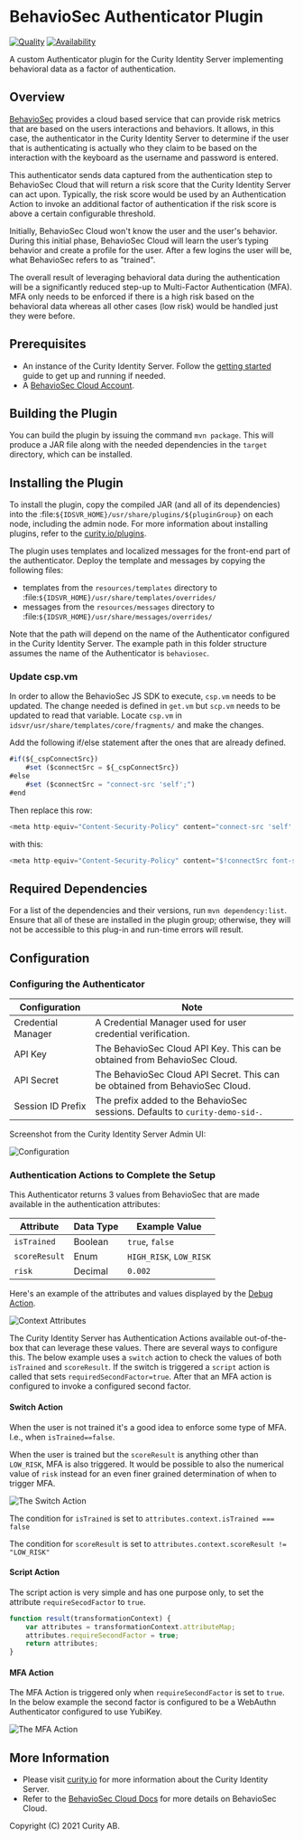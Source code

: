 # BehavioSec Authenticator Plugin

[![Quality](https://img.shields.io/badge/quality-experiment-red)](https://curity.io/resources/code-examples/status/)
[![Availability](https://img.shields.io/badge/availability-source-blue)](https://curity.io/resources/code-examples/status/)

A custom Authenticator plugin for the Curity Identity Server implementing behavioral data as a factor of authentication.

## Overview
[BehavioSec](https://www.behaviosec.com/) provides a cloud based service that can provide risk metrics that are based on the users interactions and behaviors. It allows, in this case, the authenticator in the Curity Identity Server to determine if the user that is authenticating is actually who they claim to be based on the interaction with the keyboard as the username and password is entered.

This authenticator sends data captured from the authentication step to BehavioSec Cloud that will return a risk score that the Curity Identity Server can act upon. Typically, the risk score would be used by an Authentication Action to invoke an additional factor of authentication if the risk score is above a certain configurable threshold.

Initially, BehavioSec Cloud won't know the user and the user's behavior. During this initial phase, BehavioSec Cloud will learn the user’s typing behavior and create a profile for the user. After a few logins the user will be, what BehavioSec refers to as "trained".

The overall result of leveraging behavioral data during the authentication will be a significantly reduced step-up to Multi-Factor Authentication (MFA). MFA only needs to be enforced if there is a high risk based on the behavioral data whereas all other cases (low risk) would be handled just they were before.

## Prerequisites
* An instance of the Curity Identity Server. Follow the [getting started](https://curity.io/resources/getting-started/) guide to get up and running if needed.
* A [BehavioSec Cloud Account](https://cloud.behaviosec.com/dashboard/signup).

## Building the Plugin

You can build the plugin by issuing the command `mvn package`. This will produce a JAR file along with the needed dependencies in the `target` directory, which can be installed.

## Installing the Plugin

To install the plugin, copy the compiled JAR (and all of its dependencies) into the :file:`${IDSVR_HOME}/usr/share/plugins/${pluginGroup}` on each node, including the admin node. For more information about installing plugins, refer to the [curity.io/plugins](https://support.curity.io/docs/latest/developer-guide/plugins/index.html#plugin-installation).

The plugin uses templates and localized messages for the front-end part of the authenticator. Deploy the template and messages by copying the following files:

* templates from the `resources/templates` directory to :file:`${IDSVR_HOME}/usr/share/templates/overrides/`
* messages from the `resources/messages` directory to :file:`${IDSVR_HOME}/usr/share/messages/overrides/`

Note that the path will depend on the name of the Authenticator configured in the Curity Identity Server. The example path in this folder structure assumes the name of the Authenticator is `behaviosec`.

### Update csp.vm
In order to allow the BehavioSec JS SDK to execute, `csp.vm` needs to be updated. The change needed is defined in `get.vm` but `scp.vm` needs to be updated to read that variable. Locate `csp.vm` in `idsvr/usr/share/templates/core/fragments/` and make the changes.

Add the following if/else statement after the ones that are already defined.

```js
#if(${_cspConnectSrc})
    #set ($connectSrc = ${_cspConnectSrc})
#else
    #set ($connectSrc = "connect-src 'self';")
#end
```

Then replace this row:
```js
<meta http-equiv="Content-Security-Policy" content="connect-src 'self'; font-src 'self'; $childSrc">
```

with this:
```js
<meta http-equiv="Content-Security-Policy" content="$!connectSrc font-src 'self';">
```

## Required Dependencies

For a list of the dependencies and their versions, run ``mvn dependency:list``. Ensure that all of these are installed in the plugin group; otherwise, they will not be accessible to this plug-in and run-time errors will result.

## Configuration

### Configuring the Authenticator

| Configuration      | Note                                                                         |
|--------------------|------------------------------------------------------------------------------|
| Credential Manager | A Credential Manager used for user credential verification.                  |
| API Key            | The BehavioSec Cloud API Key. This can be obtained from BehavioSec Cloud.    |
| API Secret         | The BehavioSec Cloud API Secret. This can be obtained from BehavioSec Cloud. |
| Session ID Prefix  | The prefix added to the BehavioSec sessions. Defaults to `curity-demo-sid-`. |

Screenshot from the Curity Identity Server Admin UI:

![Configuration](./doc/behaviosec-config.png)

### Authentication Actions to Complete the Setup
This Authenticator returns 3 values from BehavioSec that are made available in the authentication attributes:

| Attribute     | Data Type | Example Value           |
|---------------|-----------|-------------------------|
| `isTrained`   | Boolean   | `true`, `false`         |
| `scoreResult` | Enum      | `HIGH_RISK`, `LOW_RISK` |
| `risk`        | Decimal   | `0.002`                 |

Here's an example of the attributes and values displayed by the [Debug Action](https://curity.io/docs/idsvr/latest/authentication-service-admin-guide/authentication-actions/debug-attribute.html).

![Context Attributes](./doc/context-attributes.png)

The Curity Identity Server has Authentication Actions available out-of-the-box that can leverage these values. There are several ways to configure this. The below example uses a `switch` action to check the values of both `isTrained` and `scoreResult`. If the switch is triggered a `script` action is called that sets `requiredSecondFactor=true`. After that an MFA action is configured to invoke a configured second factor.

#### Switch Action
When the user is not trained it's a good idea to enforce some type of MFA. I.e., when `isTrained==false`.

When the user is trained but the `scoreResult` is anything other than `LOW_RISK`, MFA is also triggered. It would be possible to also the numerical value of `risk` instead for an even finer grained determination of when to trigger MFA.

![The Switch Action](./doc/switch-action.png)

The condition for `isTrained` is set to `attributes.context.isTrained === false`

The condition for `scoreResult` is set to `attributes.context.scoreResult != "LOW_RISK"`

#### Script Action

The script action is very simple and has one purpose only, to set the attribute `requireSecodFactor` to `true`.

```js
function result(transformationContext) {
    var attributes = transformationContext.attributeMap;
    attributes.requireSecondFactor = true;
    return attributes;
}
```

#### MFA Action

The MFA Action is triggered only when `requireSecondFactor` is set to `true`. In the below example the second factor is configured to be a WebAuthn Authenticator configured to use YubiKey.

![The MFA Action](./doc/mfa-action.png)

## More Information

* Please visit [curity.io](https://curity.io/) for more information about the Curity Identity Server.
* Refer to the [BehavioSec Cloud Docs](https://cloud.behaviosec.com/docs) for more details on BehavioSec Cloud.

Copyright (C) 2021 Curity AB.
